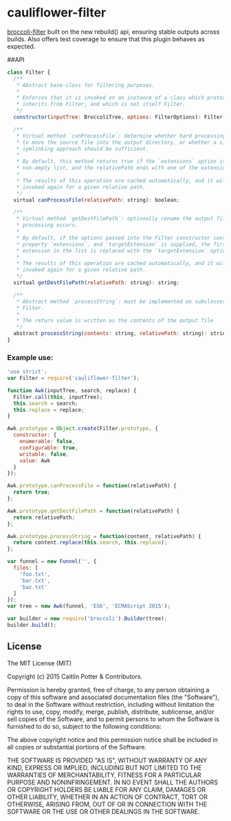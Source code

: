 cauliflower-filter
==================

[broccoli-filter](https://github.com/broccolijs/broccoli-filter) built on the
new rebuild() api, ensuring stable outputs across builds. Also offers test
coverage to ensure that this plugin behaves as expected.

##API

```js
class Filter {
  /**
   * Abstract base-class for filtering purposes.
   *
   * Enforces that it is invoked on an instance of a class which prototypically
   * inherits from Filter, and which is not itself Filter.
   */
  constructor(inputTree: BroccoliTree, options: FilterOptions): Filter;

  /**
   * Virtual method `canProcessFile`: determine whether hard processing is used
   * to move the source file into the output directory, or whether a simple
   * symlinking approach should be sufficient.
   *
   * By default, this method returns true if the `extensions` option is a
   * non-empty list, and the relativePath ends with one of the extensions.
   *
   * The results of this operation are cached automatically, and it will not be
   * invoked again for a given relative path.
   */
  virtual canProcessFile(relativePath: string): boolean;

  /**
   * Virtual method `getDestFilePath`: optionally rename the output file when
   * processing occurs.
   *
   * By default, if the options passed into the Filter constructor contains a
   * property `extensions`, and `targetExtension` is supplied, the first matching
   * extension in the list is replaced with the `targetExtension` option's value.
   *
   * The results of this operation are cached automatically, and it will not be
   * invoked again for a given relative path.
   */
  virtual getDestFilePath(relativePath: string): string;

  /**
   * Abstract method `processString`: must be implemented on subclasses of
   * Filter.
   *
   * The return value is written as the contents of the output file
   */
  abstract processString(contents: string, relativePath: string): string;
}
```

### Example use:

```js
'use strict';
var Filter = require('cauliflower-filter');

function Awk(inputTree, search, replace) {
  Filter.call(this, inputTree);
  this.search = search;
  this.replace = replace;
}

Awk.prototype = Object.create(Filter.prototype, {
  constructor: {
    enumerable: false,
    configurable: true,
    writable: false,
    value: Awk
  }
});

Awk.prototype.canProcessFile = function(relativePath) {
  return true;
};

Awk.prototype.getDestFilePath = function(relativePath) {
  return relativePath;
};

Awk.prototype.processString = function(content, relativePath) {
  return content.replace(this.search, this.replace);
};

var funnel = new Funnel('', {
  files: [
    'foo.txt',
    'bar.txt',
    'baz.txt'
  ]
});
var tree = new Awk(funnel, 'ES6', 'ECMAScript 2015');

var builder = new require('broccoli').Builder(tree);
builder.build();

```

## License

The MIT License (MIT)

Copyright (c) 2015 Caitlin Potter & Contributors.

Permission is hereby granted, free of charge, to any person obtaining a copy of this software and associated documentation files (the "Software"), to deal in the Software without restriction, including without limitation the rights to use, copy, modify, merge, publish, distribute, sublicense, and/or sell copies of the Software, and to permit persons to whom the Software is furnished to do so, subject to the following conditions:

The above copyright notice and this permission notice shall be included in all copies or substantial portions of the Software.

THE SOFTWARE IS PROVIDED "AS IS", WITHOUT WARRANTY OF ANY KIND, EXPRESS OR IMPLIED, INCLUDING BUT NOT LIMITED TO THE WARRANTIES OF MERCHANTABILITY, FITNESS FOR A PARTICULAR PURPOSE AND NONINFRINGEMENT. IN NO EVENT SHALL THE AUTHORS OR COPYRIGHT HOLDERS BE LIABLE FOR ANY CLAIM, DAMAGES OR OTHER LIABILITY, WHETHER IN AN ACTION OF CONTRACT, TORT OR OTHERWISE, ARISING FROM, OUT OF OR IN CONNECTION WITH THE SOFTWARE OR THE USE OR OTHER DEALINGS IN THE SOFTWARE.

